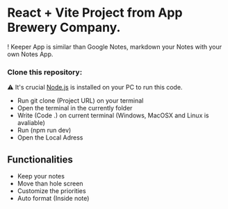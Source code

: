# React + Vite Project from App Brewery Company. 

! Keeper App is similar than Google Notes, markdown your Notes with your own Notes App.

### Clone this repository:

  ⚠️ It's crucial [Node.js](https://nodejs.org/en/download) is installed on your PC to run this code.

 - Run git clone (Project URL) on your terminal
 - Open the terminal in the currently folder
 - Write (Code .) on current terminal (Windows, MacOSX and Linux is avaliable)
 - Run (npm run dev)
 - Open the Local Adress

## Functionalities

- Keep your notes
- Move than hole screen
- Customize the priorities
- Auto format (Inside note)

